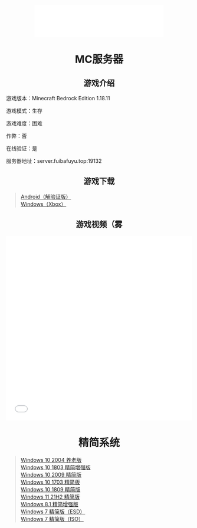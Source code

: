 <div align="center">
	<h3 id="jinrishici-sentence"></h3>
	<script src="https://sdk.jinrishici.com/v2/browser/jinrishici.js" charset="utf-8"></script>
</div>

<div align="center">
	<iframe frameborder="no" border="0" marginwidth="0" marginheight="0" width=350 height=86 src="//music.163.com/outchain/player?type=2&id=450041131&auto=0&height=66"></iframe>
</div>

# <center>MC服务器</center>

## <center>游戏介绍</center>

游戏版本：Minecraft Bedrock Edition 1.18.11

游戏模式：生存

游戏难度：困难

作弊：否

在线验证：是

服务器地址：server.fuibafuyu.top:19132

## <center>游戏下载</center>

>[Android（解验证版）](https://download.fuibafuyu.top/Ali/Program/Android/Minecraft/MCBE_1.18.12.01.apk "おはよう")<br>
>[Windows（Xbox）](https://www.xbox.com/zh-cn/games/store/minecraft-for-windows/9nblggh2jhxj "うち、フユどす")

## <center>游戏视频（雾</center>

<div align="center">
	<iframe src="//player.bilibili.com/player.html?aid=80433022&bvid=BV1GJ411x7h7&cid=137649199&page=1&high_quality=1" allowfullscreen="allowfullscreen" width="100%" height="500" scrolling="no" frameborder="0" sandbox="allow-top-navigation allow-same-origin allow-forms allow-scripts"></iframe>
</div>

# <center>精简系统</center>

>[Windows 10 2004 养老版](https://download.fuibafuyu.top/OD/System/Windows/Lite/Win10-2004-YangLao-210919.iso "nya~")<br>
>[Windows 10 1803 精简增强版](https://download.fuibafuyu.top/OD/System/Windows/Lite/Win10-1803-Plus-ALPHA210208.iso "nya~")<br>
>[Windows 10 2009 精简版](https://download.fuibafuyu.top/OD/System/Windows/Lite/Win10-2009-Lite-ALPHA210320.iso "nya~")<br>
>[Windows 10 1703 精简版](https://download.fuibafuyu.top/OD/System/Windows/Lite/Win10-1703-Lite-ALPHA210206.iso "nya~")<br>
>[Windows 10 1809 精简版](https://download.fuibafuyu.top/OD/System/Windows/Lite/Win10-1809-Lite-ALPHA210311.iso "nya~")<br>
>[Windows 11 21H2 精简版](https://download.fuibafuyu.top/OD/System/Windows/Lite/Win11-21H2-Lite-ALPHA211003.iso "nya~")<br>
>[Windows 8.1 精简增强版](https://download.fuibafuyu.top/OD/System/Windows/Lite/Win8.1-Plus-ALPHA210214.esd "nya~")<br>
>[Windows 7 精简版（ESD）](https://download.fuibafuyu.top/OD/System/Windows/Lite/Win7-Lite-ALPHA210228.esd "nya~")<br>
>[Windows 7 精简版（ISO）](https://download.fuibafuyu.top/OD/System/Windows/Lite/Win7-Lite-ALPHA210228.iso "nya~")
